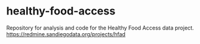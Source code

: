 # healthy-food-access
Repository for analysis and code for the Healthy Food Access data project. https://redmine.sandiegodata.org/projects/hfad
